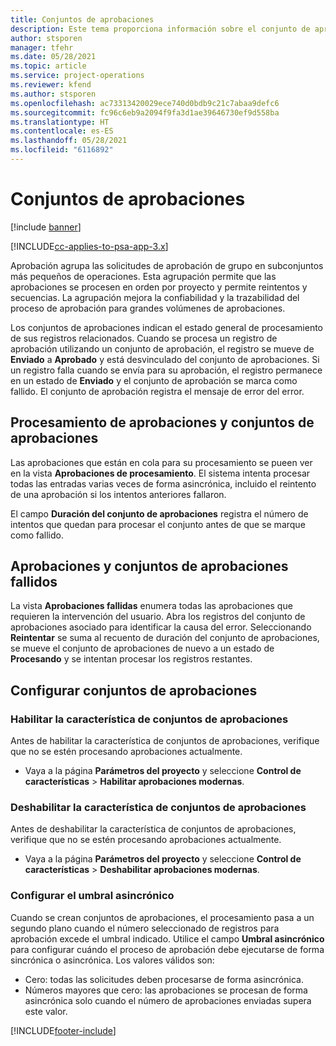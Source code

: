 ```yaml
---
title: Conjuntos de aprobaciones
description: Este tema proporciona información sobre el conjunto de aprobación, las solicitudes y los subconjuntos de esas operaciones.
author: stsporen
manager: tfehr
ms.date: 05/28/2021
ms.topic: article
ms.service: project-operations
ms.reviewer: kfend
ms.author: stsporen
ms.openlocfilehash: ac73313420029ece740d0bdb9c21c7abaa9defc6
ms.sourcegitcommit: fc96c6eb9a2094f9fa3d1ae39646730ef9d558ba
ms.translationtype: HT
ms.contentlocale: es-ES
ms.lasthandoff: 05/28/2021
ms.locfileid: "6116892"
---
```

# <a name="approval-sets"></a>Conjuntos de aprobaciones

[!include [banner](../includes/psa-now-project-operations.md)]

[!INCLUDE[cc-applies-to-psa-app-3.x](../includes/cc-applies-to-psa-app-3x.md)]

Aprobación agrupa las solicitudes de aprobación de grupo en subconjuntos más pequeños de operaciones. Esta agrupación permite que las aprobaciones se procesen en orden por proyecto y permite reintentos y secuencias. La agrupación mejora la confiabilidad y la trazabilidad del proceso de aprobación para grandes volúmenes de aprobaciones.

Los conjuntos de aprobaciones indican el estado general de procesamiento de sus registros relacionados. Cuando se procesa un registro de aprobación utilizando un conjunto de aprobación, el registro se mueve de **Enviado** a **Aprobado** y está desvinculado del conjunto de aprobaciones. Si un registro falla cuando se envía para su aprobación, el registro permanece en un estado de **Enviado** y el conjunto de aprobación se marca como fallido. El conjunto de aprobación registra el mensaje de error del error.

## <a name="processing-approvals-and-approval-sets"></a>Procesamiento de aprobaciones y conjuntos de aprobaciones
Las aprobaciones que están en cola para su procesamiento se pueen ver en la vista **Aprobaciones de procesamiento**. El sistema intenta procesar todas las entradas varias veces de forma asincrónica, incluido el reintento de una aprobación si los intentos anteriores fallaron.

El campo **Duración del conjunto de aprobaciones** registra el número de intentos que quedan para procesar el conjunto antes de que se marque como fallido.

## <a name="failed-approvals-and-approval-sets"></a>Aprobaciones y conjuntos de aprobaciones fallidos
La vista **Aprobaciones fallidas** enumera todas las aprobaciones que requieren la intervención del usuario. Abra los registros del conjunto de aprobaciones asociado para identificar la causa del error.
Seleccionando **Reintentar** se suma al recuento de duración del conjunto de aprobaciones, se mueve el conjunto de aprobaciones de nuevo a un estado de **Procesando** y se intentan procesar los registros restantes.

## <a name="configure-approval-sets"></a>Configurar conjuntos de aprobaciones

###  <a name="enable-the-approval-sets-feature"></a>Habilitar la característica de conjuntos de aprobaciones
Antes de habilitar la característica de conjuntos de aprobaciones, verifique que no se estén procesando aprobaciones actualmente.

- Vaya a la página **Parámetros del proyecto** y seleccione **Control de características** > **Habilitar aprobaciones modernas**.

### <a name="turn-off-the-approval-sets-feature"></a>Deshabilitar la característica de conjuntos de aprobaciones
Antes de deshabilitar la característica de conjuntos de aprobaciones, verifique que no se estén procesando aprobaciones actualmente.

- Vaya a la página **Parámetros del proyecto** y seleccione **Control de características** > **Deshabilitar aprobaciones modernas**.

### <a name="configuring-the-asynchronous-threshold"></a>Configurar el umbral asincrónico 
Cuando se crean conjuntos de aprobaciones, el procesamiento pasa a un segundo plano cuando el número seleccionado de registros para aprobación excede el umbral indicado. Utilice el campo **Umbral asincrónico** para configurar cuándo el proceso de aprobación debe ejecutarse de forma sincrónica o asincrónica.
Los valores válidos son:

  - Cero: todas las solicitudes deben procesarse de forma asincrónica. 
  - Números mayores que cero: las aprobaciones se procesan de forma asincrónica solo cuando el número de aprobaciones enviadas supera este valor.

[!INCLUDE[footer-include](../includes/footer-banner.md)]
